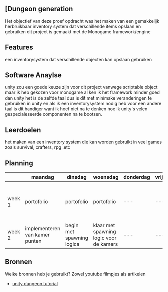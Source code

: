 ## [Dungeon generation
Het objectief van deze proef opdracht was het maken van een gemakkelijk herbruikbaar inventory system dat verschillende items opslaan en gebruiken dit project is gemaakt met de Monogame framework/engine

## Features
een inventorysystem dat verschillende objecten kan opslaan gebruiken
## Software Anaylse 
 unity zou een goede keuze zijn voor dit project vanwege scriptable object maar ik heb gekozen voor monogame al ken ik het framework minder goed dan unity het is de zelfde taal dus is dit met minimake veranderingen te gebruiken in unity en als ik een inventorysystem nodig heb voor een andere taal is dit handiger want ik hoef niet na te denken hoe ik unity's velen gespecialeseerde 
 componenten na te bootsen.
## Leerdoelen
het maken van een inventory system die kan worden gebruikt in veel games zoals survival, crafters, rpg .etc
## Planning 

| | maandag | dinsdag | woensdag | donderdag | vrijdag | zaterdag | zondag |
|  ---  | --- | --- | --- | --- | --- | --- | --- |
|week 1 | portofolio | portofolio | portofolio | --- | --- |  room graphics gemaakt voor het dungeon project | --- |
|week 2 | implementeren van kamer punten | begin met spawning logica |klaar met spawning logic voor de kamers | --- | --- | --- | --- |





## Bronnen
Welke bronnen heb je gebruikt? Zowel youtube filmpjes als artikelen

- [unity dungeon tutorial](https://www.youtube.com/playlist?list=PLBIb_auVtBwA-qr2-WnWX0LjZXkqKu5Aj)


